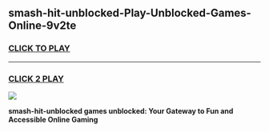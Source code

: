 
## smash-hit-unblocked-Play-Unblocked-Games-Online-9v2te
<h3>
<a href="https://premium76.site?title=smash-hit-unblocked&ref=25A">CLICK TO PLAY</a></h3>
<hr>

<h3>
<a href="https://premium76.site?title=smash-hit-unblocked&ref=25A">CLICK 2 PLAY</a>
  
</h3>

<a href="https://premium76.site?title=smash-hit-unblocked&ref=25A"><img src="https://clearcache.store/games.png"></a>


**smash-hit-unblocked games unblocked: Your Gateway to Fun and Accessible Online Gaming**
